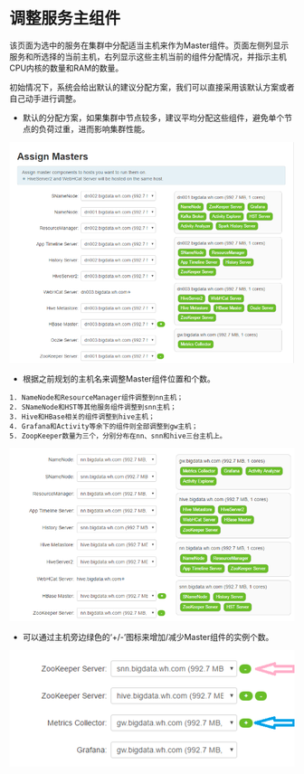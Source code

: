 # 调整服务主组件

该页面为选中的服务在集群中分配适当主机来作为Master组件。页面左侧列显示服务和所选择的当前主机，右列显示这些主机当前的组件分配情况，并指示主机CPU内核的数量和RAM的数量。

初始情况下，系统会给出默认的建议分配方案，我们可以直接采用该默认方案或者自己动手进行调整。

* 默认的分配方案，如果集群中节点较多，建议平均分配这些组件，避免单个节点的负荷过重，进而影响集群性能。

![](/assets/4.8-default.png)

* 根据之前规划的主机名来调整Master组件位置和个数。

```
1. NameNode和ResourceManager组件调整到nn主机；
2. SNameNode和HST等其他服务组件调整到snn主机；
3. Hive和HBase相关的组件调整到hive主机；
4. Grafana和Activity等余下的组件则全部调整到gw主机；
5. ZoopKeeper数量为三个，分别分布在nn、snn和hive三台主机上。
```

![](/assets/4.8-adjustment.png)

* 可以通过主机旁边绿色的‘+/-’图标来增加/减少Master组件的实例个数。

![](/assets/4.8-add-del.png)


